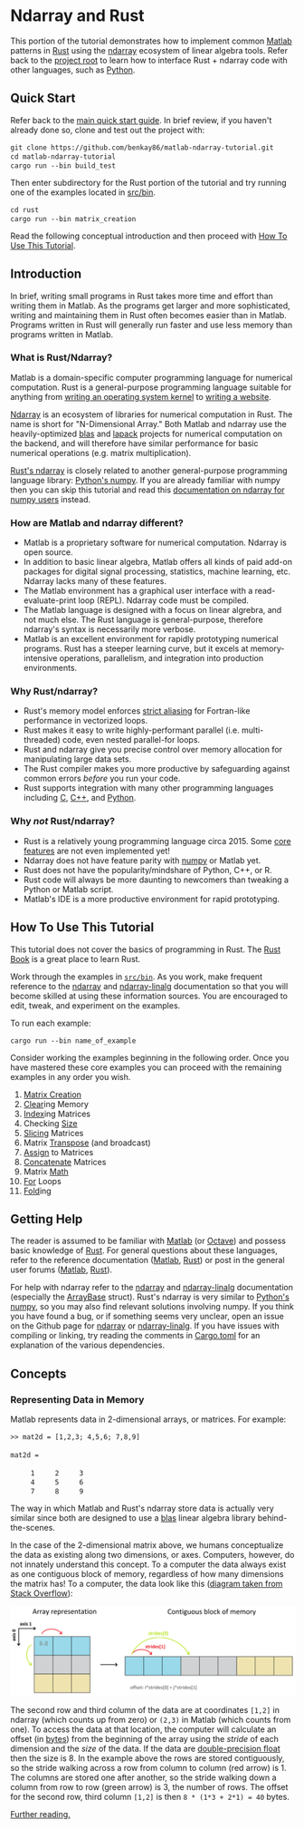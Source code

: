 # Ndarray and Rust

This portion of the tutorial demonstrates how to implement common [Matlab](https://www.mathworks.com/products/matlab.html) patterns in [Rust](https://www.rust-lang.org/) using the [ndarray](https://docs.rs/ndarray) ecosystem of linear algebra tools.  Refer back to the [project root](../README.md) to learn how to interface Rust + ndarray code with other languages, such as [Python](../python/README.md).

## Quick Start

Refer back to the [main quick start guide](../README.md#quick-start).  In brief review, if you haven't already done so, clone and test out the project with:

```
git clone https://github.com/benkay86/matlab-ndarray-tutorial.git
cd matlab-ndarray-tutorial
cargo run --bin build_test
```

Then enter subdirectory for the Rust portion of the tutorial and try running one of the examples located in [src/bin](./rust/src/bin).

```
cd rust
cargo run --bin matrix_creation
```

Read the following conceptual introduction and then proceed with [How To Use This Tutorial](#how-to-use-this-tutorial).

## Introduction

In brief, writing small programs in Rust takes more time and effort than writing them in Matlab.  As the programs get larger and more sophisticated, writing and maintaining them in Rust often becomes easier than in Matlab.  Programs written in Rust will generally run faster and use less memory than programs written in Matlab.

### What is Rust/Ndarray?

Matlab is a domain-specific computer programming language for numerical computation.  Rust is a general-purpose programming language suitable for anything from [writing an operating system kernel](https://security.googleblog.com/2021/04/rust-in-linux-kernel.html) to [writing a website](https://github.com/seed-rs/seed).

[Ndarray](https://docs.rs/ndarray) is an ecosystem of libraries for numerical computation in Rust.  The name is short for "N-Dimensional Array."  Both Matlab and ndarray use the heavily-optimized [blas](https://en.wikipedia.org/wiki/Basic_Linear_Algebra_Subprograms) and [lapack](https://en.wikipedia.org/wiki/LAPACK) projects for numerical computation on the backend, and will therefore have similar performance for basic numerical operations (e.g. matrix multiplication).

[Rust's ndarray](https://github.com/rust-ndarray/ndarray) is closely related to another general-purpose programming language library: [Python's numpy](https://numpy.org/).  If you are already familiar with numpy then you can skip this tutorial and read this [documentation on ndarray for numpy users](https://docs.rs/ndarray/0.15.3/ndarray/doc/ndarray_for_numpy_users/index.html) instead.

### How are Matlab and ndarray different?

- Matlab is a proprietary software for numerical computation.  Ndarray is open source.
- In addition to basic linear algebra, Matlab offers all kinds of paid add-on packages for digital signal processing, statistics, machine learning, etc.  Ndarray lacks many of these features.
- The Matlab environment has a graphical user interface with a read-evaluate-print loop (REPL).  Ndarray code must be compiled.
- The Matlab language is designed with a focus on linear algrebra, and not much else.  The Rust language is general-purpose, therefore ndarray's syntax is necessarily more verbose.
- Matlab is an excellent environment for rapidly prototyping numerical programs.  Rust has a steeper learning curve, but it excels at memory-intensive operations, parallelism, and integration into production environments.

### Why Rust/ndarray?

- Rust's memory model enforces [strict aliasing](https://cvw.cac.cornell.edu/vector/coding_aliasing) for Fortran-like performance in vectorized loops.
- Rust makes it easy to write highly-performant parallel (i.e. multi-threaded) code, even nested parallel-for loops.
- Rust and ndarray give you precise control over memory allocation for manipulating large data sets.
- The Rust compiler makes you more productive by safeguarding against common errors _before_ you run your code.
- Rust supports integration with many other programming languages including [C](https://doc.rust-lang.org/nomicon/ffi.html), [C++](https://github.com/dtolnay/cxx), and [Python](https://github.com/PyO3/pyo3).

### Why _not_ Rust/ndarray?

- Rust is a relatively young programming language circa 2015.  Some [core](https://github.com/rust-lang/rust/issues/44265) [features](https://github.com/rust-lang/rust/issues/31844) are not even implemented yet!
- Ndarray does not have feature parity with [numpy](https://numpy.org/) or Matlab yet.
- Rust does not have the popularity/mindshare of Python, C++, or R.
- Rust code will always be more daunting to newcomers than tweaking a Python or Matlab script.
- Matlab's IDE is a more productive environment for rapid prototyping.

## How To Use This Tutorial

This tutorial does not cover the basics of programming in Rust.  The [Rust Book](https://doc.rust-lang.org/book/) is a great place to learn Rust.

Work through the examples in [`src/bin`](./src/bin).  As you work, make frequent reference to the [ndarray](https://docs.rs/ndarray) and [ndarray-linalg](https://docs.rs/ndarray-linalg) documentation so that you will become skilled at using these information sources.  You are encouraged to edit, tweak, and experiment on the examples.

To run each example:

```
cargo run --bin name_of_example
```

Consider working the examples beginning in the following order.  Once you have mastered these core examples you can proceed with the remaining examples in any order you wish.

1. [Matrix Creation](./src/bin/matrix_creation.rs)
2. [Clear](./src/bin/clear.rs)ing Memory
3. [Index](./src/bin/index.rs)ing Matrices
4. Checking [Size](./src/bin/size.rs)
5. [Slicing](./src/bin/slicing.rs) Matrices
6. Matrix [Transpose](./src/bin/transpose.rs) (and broadcast)
7. [Assign](./src/bin/assign.rs) to Matrices
8. [Concatenate](./src/bin/concatenate.rs) Matrices
9. Matrix [Math](./src/bin/math.rs)
10. [For](./src/bin/for.rs) Loops
11. [Fold](./src/bin/fold.rs)ing

## Getting Help

The reader is assumed to be familiar with [Matlab](https://www.mathworks.com/products/matlab.html) (or [Octave](https://www.gnu.org/software/octave/index)) and possess basic knowledge of [Rust](https://www.rust-lang.org/).  For general questions about these languages, refer to the reference documentation ([Matlab](https://www.mathworks.com/help/matlab/), [Rust](https://docs.rs/std/)) or post in the general user forums ([Matlab](https://www.mathworks.com/matlabcentral/), [Rust](https://users.rust-lang.org/)).

For help with ndarray refer to the [ndarray](https://docs.rs/ndarray) and [ndarray-linalg](https://docs.rs/ndarray-linalg) documentation (especially the [ArrayBase](https://docs.rs/ndarray/0.15.3/ndarray/struct.ArrayBase.html) struct).  Rust's ndarray is very similar to [Python's](https://www.python.org/) [numpy](https://numpy.org/), so you may also find relevant solutions involving numpy.  If you think you have found a bug, or if something seems very unclear, open an issue on the Github page for [ndarray](https://github.com/rust-ndarray/ndarray) or [ndarray-linalg](https://github.com/rust-ndarray/ndarray-linalg).  If you have issues with compiling or linking, try reading the comments in [Cargo.toml](Cargo.toml) for an explanation of the various dependencies.

## Concepts

### Representing Data in Memory

Matlab represents data in 2-dimensional arrays, or matrices.  For example:

```
>> mat2d = [1,2,3; 4,5,6; 7,8,9]

mat2d =

     1     2     3
     4     5     6
     7     8     9
```

The way in which Matlab and Rust's ndarray store data is actually very similar since both are designed to use a [blas](https://en.wikipedia.org/wiki/Basic_Linear_Algebra_Subprograms) linear algebra library behind-the-scenes.

In the case of the 2-dimensional matrix above, we humans conceptualize the data as existing along two dimensions, or axes.  Computers, however, do not innately understand this concept.  To a computer the data always exist as one contiguous block of memory, regardless of how many dimensions the matrix has!  To a computer, the data look like this ([diagram taken from Stack Overflow](https://stackoverflow.com/questions/53097952/how-to-understand-numpy-strides-for-layman)):

![diagram of matrix stride](stride.png)

The second row and third column of the data are at coordinates `[1,2]` in ndarray (which counts up from zero) or `(2,3)` in Matlab (which counts from one).  To access the data at that location, the computer will calculate an offset (in [bytes](https://en.wikipedia.org/wiki/Byte)) from the beginning of the array using the _stride_ of each dimension and the _size_ of the data.  If the data are [double-precision float](https://en.wikipedia.org/wiki/Double-precision_floating-point_format) then the size is 8.  In the example above the rows are stored contiguously, so the stride walking across a row from column to column (red arrow) is 1.  The columns are stored one after another, so the stride walking down a column from row to row (green arrow) is 3, the number of rows.  The offset for the second row, third column `[1,2]` is then `8 * (1*3 + 2*1) = 40` bytes.

[Further reading.](https://ajcr.net/stride-guide-part-1/)